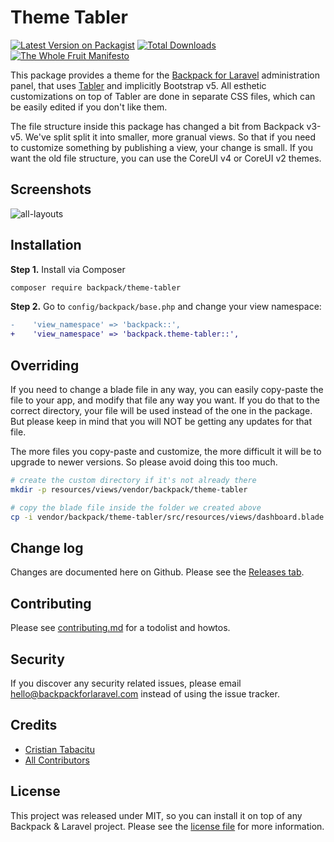 # Theme Tabler

[![Latest Version on Packagist][ico-version]][link-packagist]
[![Total Downloads][ico-downloads]][link-downloads]
[![The Whole Fruit Manifesto](https://img.shields.io/badge/writing%20standard-the%20whole%20fruit-brightgreen)](https://github.com/the-whole-fruit/manifesto)

This package provides a theme for the [Backpack for Laravel](https://backpackforlaravel.com/) administration panel, that uses [Tabler](https://tabler.io/) and implicitly Bootstrap v5. All esthetic customizations on top of Tabler are done in separate CSS files, which can be easily edited if you don't like them.

The file structure inside this package has changed a bit from Backpack v3-v5. We've split split it into smaller, more granual views. So that if you need to customize something by publishing a view, your change is small. If you want the old file structure, you can use the CoreUI v4 or CoreUI v2 themes.

## Screenshots

![all-layouts](https://user-images.githubusercontent.com/33960976/230347568-36f1a08e-6ee5-4534-ace3-9c4b259ca754.gif)


## Installation

**Step 1.** Install via Composer

``` bash
composer require backpack/theme-tabler
```

**Step 2.** Go to `config/backpack/base.php` and change your view namespace:

```diff
-    'view_namespace' => 'backpack::',
+    'view_namespace' => 'backpack.theme-tabler::',
```

## Overriding

If you need to change a blade file in any way, you can easily copy-paste the file to your app, and modify that file any way you want. If you do that to the correct directory, your file will be used instead of the one in the package. But please keep in mind that you will NOT be getting any updates for that file.

The more files you copy-paste and customize, the more difficult it will be to upgrade to newer versions. So please avoid doing this too much.

```bash
# create the custom directory if it's not already there
mkdir -p resources/views/vendor/backpack/theme-tabler

# copy the blade file inside the folder we created above
cp -i vendor/backpack/theme-tabler/src/resources/views/dashboard.blade.php resources/views/vendor/backpack/theme-tabler/dashboard.blade.php
```

## Change log

Changes are documented here on Github. Please see the [Releases tab](https://github.com/backpack/theme-tabler/releases).

## Contributing

Please see [contributing.md](contributing.md) for a todolist and howtos.

## Security

If you discover any security related issues, please email hello@backpackforlaravel.com instead of using the issue tracker.

## Credits

- [Cristian Tabacitu][link-author]
- [All Contributors][link-contributors]

## License

This project was released under MIT, so you can install it on top of any Backpack & Laravel project. Please see the [license file](license.md) for more information.

[ico-version]: https://img.shields.io/packagist/v/backpack/theme-tabler.svg?style=flat-square
[ico-downloads]: https://img.shields.io/packagist/dt/backpack/theme-tabler.svg?style=flat-square

[link-packagist]: https://packagist.org/packages/backpack/theme-tabler
[link-downloads]: https://packagist.org/packages/backpack/theme-tabler
[link-author]: https://github.com/backpack
[link-contributors]: ../../contributors
